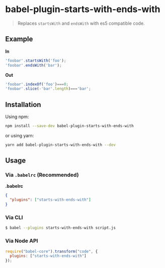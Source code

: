 # babel-plugin-starts-with-ends-with

> Replaces `startsWith` and `endsWith` with es5 compatible code.

## Example

**In**

```javascript
'foobar'.startsWith('foo');
'foobar'.endsWith('bar');
```

**Out**

```javascript
'foobar'.indexOf('foo')===0;
'foobar'.slice(-'bar'.length)==='bar';
```

## Installation

Using npm:
```sh
npm install --save-dev babel-plugin-starts-with-ends-with
```

or using yarn:
```sh
yarn add babel-plugin-starts-with-ends-with --dev
```

## Usage

### Via `.babelrc` (Recommended)

**.babelrc**

```json
{
  "plugins": ["starts-with-ends-with"]
}
```

### Via CLI

```sh
$ babel --plugins starts-with-ends-with script.js
```

### Via Node API

```javascript
require("babel-core").transform("code", {
  plugins: ["starts-with-ends-with"]
});
```
